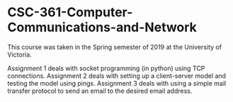 # CSC-361-Computer-Communications-and-Network

This course was taken in the Spring semester of 2019 at the University of Victoria.

Assignment 1 deals with socket programming (in python) using TCP connections.
Assignment 2 deals with setting up a client-server model and testing the model using pings.
Assignment 3 deals with using a simple mail transfer protocol to send an email to the desired email address.
